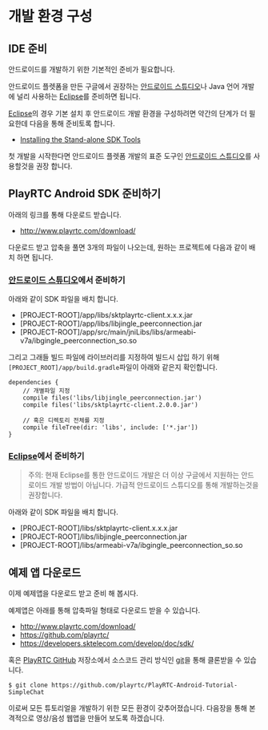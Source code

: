 # 개발 환경 구성

## IDE 준비
안드로이드를 개발하기 위한 기본적인 준비가 필요합니다.

안드로이드 플렛폼을 만든 구글에서 권장하는 [안드로이드 스튜디오][Android Studio]나 Java 언어 개발에 널리 사용하는 [Eclipse][Eclipse]를 준비하면 됩니다.

[Eclipse][Eclipse]의 경우 기본 설치 후 안드로이드 개발 환경을 구성하려면 약간의 단계가 더 필요한데 다음을 통해 준비토록 합니다.

- [Installing the Stand-alone SDK Tools](https://developer.android.com/intl/ko/sdk/installing/index.html?pkg=tools)

첫 개발을 시작한다면 안드로이드 플렛폼 개발의 표준 도구인 [안드로이드 스튜디오][Android Studio]를 사용할것을 권장 합니다.

## PlayRTC Android SDK 준비하기
아래의 링크를 통해 다운로드 받습니다.

- <http://www.playrtc.com/download/>

다운로드 받고 압축을 풀면 3개의 파일이 나오는데, 원하는 프로젝트에 다음과 같이 배치 하면 됩니다.

### [안드로이드 스튜디오][Android Studio]에서 준비하기

아래와 같이 SDK 파일을 배치 합니다.

- [PROJECT-ROOT]/app/libs/sktplayrtc-client.x.x.x.jar
- [PROJECT-ROOT]/app/libs/libjingle_peerconnection.jar
- [PROJECT-ROOT]/app/src/main/jniLibs/libs/armeabi-v7a/ibgingle_peerconnection_so.so

그리고 그래들 빌드 파일에 라이브러리를 지정하여 빌드시 삽입 하기 위해 `[PROJECT_ROOT]/app/build.gradle`파일이 아래와 같은지 확인합니다.

~~~Gradle
dependencies {
    // 개별파일 지정
    compile files('libs/libjingle_peerconnection.jar')
    compile files('libs/sktplayrtc-client.2.0.0.jar')

    // 혹은 디렉토리 전체를 지정
    compile fileTree(dir: 'libs', include: ['*.jar'])
}
~~~

### [Eclipse][Eclipse]에서 준비하기

> 주의: 현재 Eclipse를 통한 안드로이드 개발은 더 이상 구글에서 지원하는 안드로이드 개발 방법이 아닙니다.
> 가급적 안드로이드 스튜디오를 통해 개발하는것을 권장합니다.

아래와 같이 SDK 파일을 배치 합니다.

- [PROJECT-ROOT]/libs/sktplayrtc-client.x.x.x.jar
- [PROJECT-ROOT]/libs/libjingle_peerconnection.jar
- [PROJECT-ROOT]/libs/armeabi-v7a/ibgingle_peerconnection_so.so

## 예제 앱 다운로드
이제 예제앱을 다운로드 받고 준비 해 봅시다.

예제앱은 아래를 통해 압축파일 형태로 다운로드 받을 수 있습니다.

- <http://www.playrtc.com/download/>
- <https://github.com/playrtc/>
- <https://developers.sktelecom.com/develop/doc/sdk/>

혹은 [PlayRTC GitHub][PlayRTC Github] 저장소에서 소스코드 관리 방식인 [git][git]을 통해 클론받을 수 있습니다.

```Shell
$ git clone https://github.com/playrtc/PlayRTC-Android-Tutorial-SimpleChat
```

이로써 모든 튜토리얼을 개발하기 위한 모든 환경이 갖추어졌습니다. 다음장을 통해 본격적으로 영상/음성 웹앱을 만들어 보도록 하겠습니다.


[Android Studio]: https://developer.android.com/intl/ko/sdk/index.html
[Eclipse]: http://eclipse.org/
[git]: http://git-scm.com/
[PlayRTC Github]: https://github.com/playrtc
